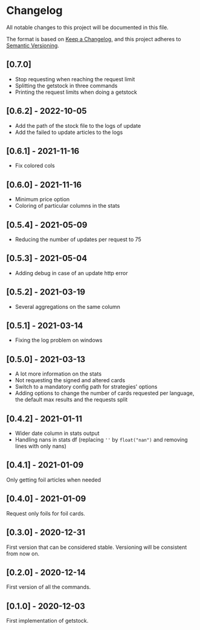 # Changelog
All notable changes to this project will be documented in this file.

The format is based on [Keep a Changelog](https://keepachangelog.com/en/1.0.0/),
and this project adheres to [Semantic Versioning](https://semver.org/spec/v2.0.0.html).

## [0.7.0]
- Stop requesting when reaching the request limit
- Splitting the getstock in three commands
- Printing the request limits when doing a getstock

## [0.6.2] - 2022-10-05
- Add the path of the stock file to the logs of update
- Add the failed to update articles to the logs

## [0.6.1] - 2021-11-16
- Fix colored cols

## [0.6.0] - 2021-11-16
- Minimum price option
- Coloring of particular columns in the stats

## [0.5.4] - 2021-05-09
- Reducing the number of updates per request to 75

## [0.5.3] - 2021-05-04
- Adding debug in case of an update http error

## [0.5.2] - 2021-03-19
- Several aggregations on the same column

## [0.5.1] - 2021-03-14
- Fixing the log problem on windows

## [0.5.0] - 2021-03-13
- A lot more information on the stats
- Not requesting the signed and altered cards
- Switch to a mandatory config path for strategies' options
- Adding options to change the number of cards requested per language, the default max results 
and the requests split

## [0.4.2] - 2021-01-11
- Wider date column in stats output
- Handling nans in stats df (replacing `''` by `float("nan")` and removing lines with only nans)

## [0.4.1] - 2021-01-09
Only getting foil articles when needed

## [0.4.0] - 2021-01-09
Request only foils for foil cards.

## [0.3.0] - 2020-12-31
First version that can be considered stable. Versioning will be consistent from now on.

## [0.2.0] - 2020-12-14
First version of all the commands.

## [0.1.0] - 2020-12-03
First implementation of getstock.
